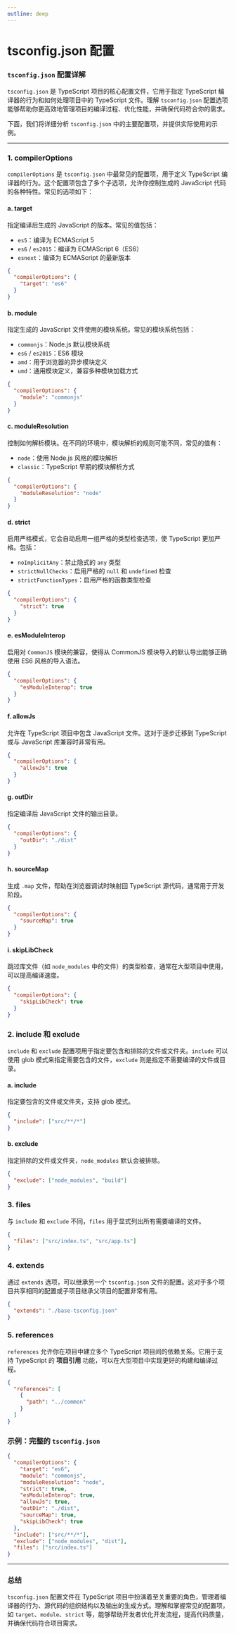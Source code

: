 ```yaml
---
outline: deep
---
```


# tsconfig.json 配置

### `tsconfig.json` 配置详解

`tsconfig.json` 是 TypeScript 项目的核心配置文件，它用于指定 TypeScript 编译器的行为和如何处理项目中的 TypeScript 文件。理解 `tsconfig.json` 配置选项能够帮助你更高效地管理项目的编译过程、优化性能，并确保代码符合你的需求。

下面，我们将详细分析 `tsconfig.json` 中的主要配置项，并提供实际使用的示例。

---

### 1. **compilerOptions**

`compilerOptions` 是 `tsconfig.json` 中最常见的配置项，用于定义 TypeScript 编译器的行为。这个配置项包含了多个子选项，允许你控制生成的 JavaScript 代码的各种特性。常见的选项如下：

#### a. **target**

指定编译后生成的 JavaScript 的版本。常见的值包括：

- `es5`：编译为 ECMAScript 5
- `es6` / `es2015`：编译为 ECMAScript 6（ES6）
- `esnext`：编译为 ECMAScript 的最新版本

```json
{
  "compilerOptions": {
    "target": "es6"
  }
}
```

#### b. **module**

指定生成的 JavaScript 文件使用的模块系统。常见的模块系统包括：

- `commonjs`：Node.js 默认模块系统
- `es6` / `es2015`：ES6 模块
- `amd`：用于浏览器的异步模块定义
- `umd`：通用模块定义，兼容多种模块加载方式

```json
{
  "compilerOptions": {
    "module": "commonjs"
  }
}
```

#### c. **moduleResolution**

控制如何解析模块。在不同的环境中，模块解析的规则可能不同，常见的值有：

- `node`：使用 Node.js 风格的模块解析
- `classic`：TypeScript 早期的模块解析方式

```json
{
  "compilerOptions": {
    "moduleResolution": "node"
  }
}
```

#### d. **strict**

启用严格模式，它会自动启用一组严格的类型检查选项，使 TypeScript 更加严格。包括：

- `noImplicitAny`：禁止隐式的 `any` 类型
- `strictNullChecks`：启用严格的 `null` 和 `undefined` 检查
- `strictFunctionTypes`：启用严格的函数类型检查

```json
{
  "compilerOptions": {
    "strict": true
  }
}
```

#### e. **esModuleInterop**

启用对 `CommonJS` 模块的兼容，使得从 CommonJS 模块导入的默认导出能够正确使用 ES6 风格的导入语法。

```json
{
  "compilerOptions": {
    "esModuleInterop": true
  }
}
```

#### f. **allowJs**

允许在 TypeScript 项目中包含 JavaScript 文件。这对于逐步迁移到 TypeScript 或与 JavaScript 库兼容时非常有用。

```json
{
  "compilerOptions": {
    "allowJs": true
  }
}
```

#### g. **outDir**

指定编译后 JavaScript 文件的输出目录。

```json
{
  "compilerOptions": {
    "outDir": "./dist"
  }
}
```

#### h. **sourceMap**

生成 `.map` 文件，帮助在浏览器调试时映射回 TypeScript 源代码，通常用于开发阶段。

```json
{
  "compilerOptions": {
    "sourceMap": true
  }
}
```

#### i. **skipLibCheck**

跳过库文件（如 `node_modules` 中的文件）的类型检查，通常在大型项目中使用，可以提高编译速度。

```json
{
  "compilerOptions": {
    "skipLibCheck": true
  }
}
```

### 2. **include 和 exclude**

`include` 和 `exclude` 配置项用于指定要包含和排除的文件或文件夹。`include` 可以使用 glob 模式来指定需要包含的文件，`exclude` 则是指定不需要编译的文件或目录。

#### a. **include**

指定要包含的文件或文件夹，支持 glob 模式。

```json
{
  "include": ["src/**/*"]
}
```

#### b. **exclude**

指定排除的文件或文件夹，`node_modules` 默认会被排除。

```json
{
  "exclude": ["node_modules", "build"]
}
```

### 3. **files**

与 `include` 和 `exclude` 不同，`files` 用于显式列出所有需要编译的文件。

```json
{
  "files": ["src/index.ts", "src/app.ts"]
}
```

### 4. **extends**

通过 `extends` 选项，可以继承另一个 `tsconfig.json` 文件的配置。这对于多个项目共享相同的配置或子项目继承父项目的配置非常有用。

```json
{
  "extends": "./base-tsconfig.json"
}
```

### 5. **references**

`references` 允许你在项目中建立多个 TypeScript 项目间的依赖关系。它用于支持 TypeScript 的 **项目引用** 功能，可以在大型项目中实现更好的构建和编译过程。

```json
{
  "references": [
    {
      "path": "../common"
    }
  ]
}
```

### 示例：完整的 `tsconfig.json`

```json
{
  "compilerOptions": {
    "target": "es6",
    "module": "commonjs",
    "moduleResolution": "node",
    "strict": true,
    "esModuleInterop": true,
    "allowJs": true,
    "outDir": "./dist",
    "sourceMap": true,
    "skipLibCheck": true
  },
  "include": ["src/**/*"],
  "exclude": ["node_modules", "dist"],
  "files": ["src/index.ts"]
}
```

---

### 总结

`tsconfig.json` 配置文件在 TypeScript 项目中扮演着至关重要的角色，管理着编译器的行为、源代码的组织结构以及输出的生成方式。理解和掌握常见的配置项，如 `target`、`module`、`strict` 等，能够帮助开发者优化开发流程，提高代码质量，并确保代码符合项目需求。

